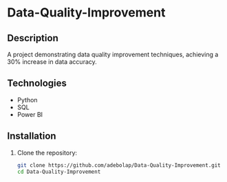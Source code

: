 # Data-Quality-Improvement

## Description
A project demonstrating data quality improvement techniques, achieving a 30% increase in data accuracy.

## Technologies
- Python
- SQL
- Power BI

## Installation
1. Clone the repository:
   ```sh
   git clone https://github.com/adebolap/Data-Quality-Improvement.git
   cd Data-Quality-Improvement

